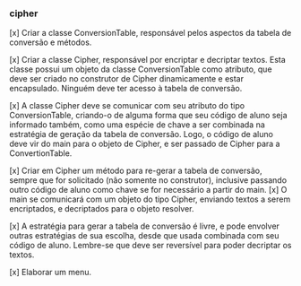 ### cipher
[x] Criar a classe ConversionTable, responsável pelos aspectos da tabela de conversão e métodos.

[x] Criar a classe Cipher, responsável por encriptar e decriptar textos. Esta classe possui um objeto da classe
ConversionTable como atributo, que deve ser criado no construtor de Cipher dinamicamente e estar
encapsulado. Ninguém deve ter acesso à tabela de conversão.

[x] A classe Cipher deve se comunicar com seu atributo do tipo ConversionTable, criando-o de alguma forma
que seu código de aluno seja informado também, como uma espécie de chave a ser combinada na
estratégia de geração da tabela de conversão. Logo, o código de aluno deve vir do main para o objeto de
Cipher, e ser passado de Cipher para a ConvertionTable.

[x] Criar em Cipher um método para re-gerar a tabela de conversão, sempre que for solicitado (não somente
no construtor), inclusive passando outro código de aluno como chave se for necessário a partir do main.
[x] O main se comunicará com um objeto do tipo Cipher, enviando textos a serem encriptados, e decriptados
para o objeto resolver.

[x] A estratégia para gerar a tabela de conversão é livre, e pode envolver outras estratégias de sua escolha,
desde que usada combinada com seu código de aluno. Lembre-se que deve ser reversível para poder
decriptar os textos.

[x] Elaborar um menu.
